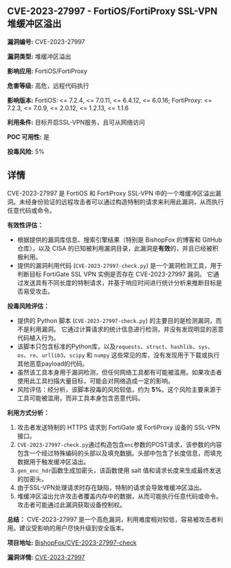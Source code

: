 ## CVE-2023-27997 - FortiOS/FortiProxy SSL-VPN 堆缓冲区溢出

**漏洞编号:** CVE-2023-27997

**漏洞类型:** 堆缓冲区溢出

**影响应用:** FortiOS/FortiProxy

**危害等级:** 高危，远程代码执行

**影响版本:** FortiOS: <= 7.2.4, <= 7.0.11, <= 6.4.12, <= 6.0.16; FortiProxy: <= 7.2.3, <= 7.0.9, <= 2.0.12, <= 1.2.13, <= 1.1.6

**利用条件:** 目标开启SSL-VPN服务，且可从网络访问

**POC 可用性:** 是

**投毒风险:** 5%

## 详情

CVE-2023-27997 是 FortiOS 和 FortiProxy SSL-VPN 中的一个堆缓冲区溢出漏洞。未经身份验证的远程攻击者可以通过构造特制的请求来利用此漏洞，从而执行任意代码或命令。

**有效性评估：**

*   根据提供的漏洞库信息、搜索引擎结果（特别是 BishopFox 的博客和 GitHub 仓库），以及 CISA 的已知被利用漏洞目录，此漏洞是**有效**的，并且已经被积极利用。
*   提供的漏洞利用代码 (`CVE-2023-27997-check.py`) 是一个漏洞检测工具，用于判断目标 FortiGate SSL VPN 实例是否存在 CVE-2023-27997 漏洞。 它通过发送具有不同长度的特制请求，并基于响应时间进行统计分析来推断目标是否易受攻击。

**投毒风险评估：**

*   提供的 Python 脚本 (`CVE-2023-27997-check.py`) 的主要目的是检测漏洞，而不是利用漏洞。 它通过计算请求的统计信息进行检测，并没有发现明显的恶意代码植入行为。
*  该脚本只包含标准的Python库，以及`requests`、`struct`、`hashlib`、`sys`、`os`、`re`、`urllib3`、`scipy` 和 `numpy` 这些常见的库，没有发现用于下载或执行其他恶意payload的代码。
*   虽然该工具本身用于漏洞检测，但任何网络工具都有可能被滥用。如果攻击者使用此工具扫描大量目标，可能会对网络造成一定的影响。
*   风险评估：经分析，该脚本投毒的风险较低，约为 **5%**。这个风险主要来源于工具可能被滥用，而非工具本身包含恶意代码。

**利用方式分析：**

1.  攻击者发送特制的 HTTPS 请求到 FortiGate 或 FortiProxy 设备的 SSL-VPN 接口。
2.  `CVE-2023-27997-check.py`通过构造包含`enc`参数的POST请求，该参数的内容包含一个经过特殊编码的头部以及填充数据。头部中包含了长度信息，而填充数据用于触发缓冲区溢出。
3.  `gen_enc_hdr`函数生成加密头，该函数使用 salt 值和请求长度来生成最终发送的加密头。
4.  由于SSL-VPN处理请求时存在缺陷，特制的请求会导致堆缓冲区溢出。
5.  堆缓冲区溢出允许攻击者覆盖内存中的数据，从而可能执行任意代码或命令。攻击者可能通过此漏洞获取设备控制权。

**总结：** CVE-2023-27997 是一个高危漏洞，利用难度相对较低，容易被攻击者利用。建议受影响的用户尽快升级到安全版本。


**项目地址:** [BishopFox/CVE-2023-27997-check](https://github.com/BishopFox/CVE-2023-27997-check)

**漏洞详情:** [CVE-2023-27997](https://nvd.nist.gov/vuln/detail/CVE-2023-27997)